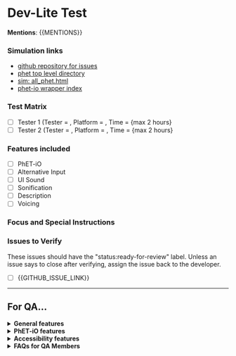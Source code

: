 <!---
////////////////////////////////////////////////////////////////////////////////////////////////////////////////////////

DEVELOPERS: 

* title for this issue = Dev-Lite Test: {{SIM}} {{VERSION}}
* replace {{MENTIONS}} with @mentions for team members who should received GitHub notifications about this issue
* Fill in the {{SIM}}, {{VERSION}}, and {{GITHUB_ISSUE_LINK}} placeholders.
* Delete things that are not relevant, e.g. PhET-iO links for non-PhET-iO tests.
* assign the issue to @KatieWoe and @kathy-phet

////////////////////////////////////////////////////////////////////////////////////////////////////////////////////////
-->

<h1>Dev-Lite Test</h1>

**Mentions**: {{MENTIONS}}

<h3>Simulation links</h3>

- [github repository for issues](https://github.com/phetsims/{{SIM}}/issues)
- [phet top level directory](https://phet-dev.colorado.edu/html/{{SIM}}/{{VERSION}})
- [sim: all_phet.html](https://phet-dev.colorado.edu/html/{{SIM}}/{{VERSION}}/phet/{{SIM}}_all_phet.html)
- [phet-io wrapper index](https://phet-dev.colorado.edu/html/{{SIM}}/{{VERSION}}/phet-io)

<h3>Test Matrix</h3>

- [ ] Tester 1 (Tester = , Platform = , Time = {max 2 hours}
- [ ] Tester 2 (Tester = , Platform = , Time = {max 2 hours}

<h3>Features included</h3>

- [ ] PhET-iO
- [ ] Alternative Input
- [ ] UI Sound
- [ ] Sonification
- [ ] Description
- [ ] Voicing

<h3>Focus and Special Instructions</h3>

<!---
Things to include here:
* purpose/focus of the test
* milestones
* specific things to test
* specific platforms to test
* instructions for any non-standard tests
* If you want PhET-iO diff wrapper tested against a prior version, provide details and link to prior version.
-->

<h3>Issues to Verify</h3>

These issues should have the "status:ready-for-review" label. Unless an issue says to close after verifying, 
assign the issue back to the developer.

- [ ] {{GITHUB_ISSUE_LINK}} 

<!---
////////////////////////////////////////////////////////////////////////////////////////////////////////////////////////
// QA only below here
////////////////////////////////////////////////////////////////////////////////////////////////////////////////////////
-->

---
<h2>For QA...</h2>

<!---
////////////////////////////////////////////////////////////////////////////////////////////////////////////////////////
// General features
////////////////////////////////////////////////////////////////////////////////////////////////////////////////////////
-->

<details>
<summary><b>General features</b></summary>

<!--- [DO NOT OMIT, CAN BE EDITED] -->
<h3>What to Test</h3>

- Click every single button.
- If there is sound, make sure it works.
- Make sure you can't lose anything.
- Play with the sim normally.
- Try to break the sim.
- Try to include browser version numbers
- If there is a console available, check for errors and include them in the Problem Description.
- Run through the string tests on at least one platform, especially if it is about to go to rc.
- Check the Game Up harness on one platform.

<hr>

</details>

<!---
////////////////////////////////////////////////////////////////////////////////////////////////////////////////////////
// PhET-iO RC features
////////////////////////////////////////////////////////////////////////////////////////////////////////////////////////
-->

<details>
<summary><b>PhET-iO features</b></summary>

<!--- [DO NOT OMIT, CAN BE EDITED] -->
<h3>What to Test</h3>

- Make sure that public files do not have password protection. Use a private browser for this.
- Make sure that private files do have password protection. Use a private browser for this.
- Make sure standalone sim is working properly.
- Make sure the wrapper index is working properly.
- Make sure each wrapper is working properly.
- Launch the simulation in Studio with ?stringTest=xss and make sure the sim doesn't navigate to youtube
- For newer PhET-iO wrapper indices, save the "basic example of a functional wrapper" as a .html file and open it. Make
sure the simulation loads without crashing or throwing errors.

<hr>

</details>

<!---
////////////////////////////////////////////////////////////////////////////////////////////////////////////////////////
// Accessibility features
////////////////////////////////////////////////////////////////////////////////////////////////////////////////////////
-->

<details>
<summary><b>Accessibility features</b></summary>

<!--- [DO NOT OMIT, CAN BE EDITED] -->
<h3>What to Test</h3>

- Specific instructions can be found above.
- Make sure the accessibility (a11y) feature that is being tested doesn't negatively affect the sim in any way. Here is a list of features that may be supported in this test: 
  
  - Alternative Input
  - Interactive Description
  - Sound and Sonification
  - Pan and Zoom
  - Mobile Description
  - Voicing
- Test all possible forms of input.
  - Test all mouse/trackpad inputs.
  - Test all touchscreen inputs.
  - Test all keyboard navigation inputs (if applicable).
  - Test all forms of input with a screen reader (if applicable).

<!--- [CAN BE OMITTED, DO NOT EDIT] -->
<h3>Screen Readers</h3>

This sim may support screen readers. If you are unfamiliar with screen readers, please ask Katie to introduce you to
screen readers. If you simply need a refresher on screen readers, please consult the
[QA Book](https://github.com/phetsims/QA/blob/master/documentation/qa-book.md), which should have
all of the information you need as well as a link to a screen reader tutorial made by Jesse. Otherwise, look over the
a11y view before opening the simulation. Once you've done that, open the simulation and make sure alerts and
descriptions work as intended.

<!--- [CAN BE OMITTED, CAN BE EDITED] -->
<h3>Platforms and Screen Readers to Be Tested</h3>

- Windows 10 + Latest Chrome + Latest JAWS
- Windows 10 + Latest Firefox + Latest NVDA
- macOS + Safari + VoiceOver
- iOS + Safari + VoiceOver (only if specified in testing issue)

<!--- [CAN BE OMITTED, CAN BE EDITED] -->
<h3>Critical Screen Reader Information</h3>

We are tracking known screen reader bugs in
[this Google Document](https://drive.google.com/open?id=12kTs-g-iKEIH1dyG7Q41_W_oNL4gUKbkW-IQgZjMUBw). If you find a
screen reader bug, please check it against this list.

<!--- [CAN BE OMITTED, CAN BE EDITED] -->
<h3>Keyboard Navigation</h3>

This sim supports keyboard navigation. Please make sure it works as intended on all platforms by itself and with a
screen reader.

<h3>Magnification</h3>

This sim supports magnification with pinch and drag gestures on touch screens, keyboard shortcuts, and mouse/wheel controls. Please test magnfication and make sure
it is working as intended and well with the use cases of the simulation. Due to the way screen readers handle user input, magnification is NOT expected to
work while using a screen reader so there is no need to test this case.

<hr>

</details>

<!---
////////////////////////////////////////////////////////////////////////////////////////////////////////////////////////
// FAQs for QA Members [DO NOT OMIT, DO NOT EDIT]
////////////////////////////////////////////////////////////////////////////////////////////////////////////////////////
-->

<details>
<summary><b>FAQs for QA Members</b></summary>

<br>
  
  <!--- [DO NOT OMIT, DO NOT EDIT] -->

  <details>
  <summary><i>There are multiple tests in this issue... Which test should I do first?</i></summary> 
  
  Test in order! Test the first thing first, the second thing second, and so on.

  </details>

  <br>

  <!--- [DO NOT OMIT, DO NOT EDIT] -->

  <details>
  <summary><i>How should I format my issue?</i></summary>
  
  Here's a template for making issues:

      <b>Test Device</b>

      blah

      <b>Operating System</b>

      blah

      <b>Browser</b>

      blah

      <b>Problem Description</b>

      blah

      <b>Steps to Reproduce</b>

      blah

      <b>Visuals</b>

      blah

      <details>
      <summary><b>Troubleshooting Information</b></summary>

      blah

      </details>

  </details>

  <br>

  <!--- [DO NOT OMIT, DO NOT EDIT] -->

  <details>
  <summary><i>Who should I assign?</i></summary>
  
  We typically assign the developer who opened the issue in the QA repository.

  </details>
  
  <br>

  <!--- [DO NOT OMIT, DO NOT EDIT] -->

  <details>
  <summary><i>My question isn't in here... What should I do?</i></summary>
  
  You should:

  1. Consult the [QA Book](https://github.com/phetsims/QA/blob/master/documentation/qa-book.md).
  2. Google it.
  3. Ask Katie.
  4. Ask a developer.
  5. Google it again.
  6. Cry.

  </details>

<br>

<hr>

</details>
